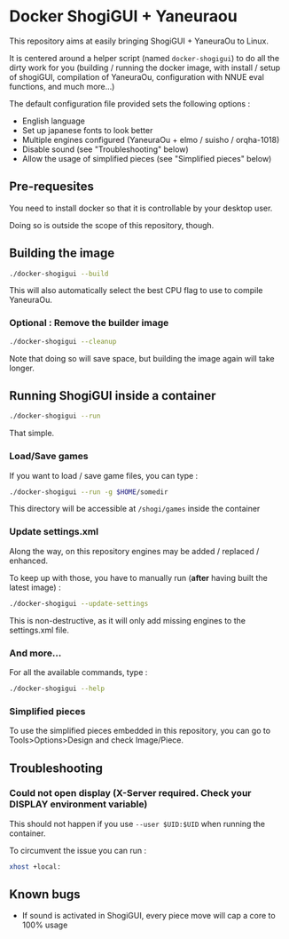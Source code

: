 # Docker ShogiGUI + Yaneuraou
This repository aims at easily bringing ShogiGUI + YaneuraOu to Linux.

It is centered around a helper script (named `docker-shogigui`) to do all the dirty work for you (building / running the docker image, with install / setup of shogiGUI, compilation of YaneuraOu, configuration with NNUE eval functions, and much more...)

The default configuration file provided sets the following options :

- English language
- Set up japanese fonts to look better
- Multiple engines configured (YaneuraOu + elmo / suisho / orqha-1018)
- Disable sound (see "Troubleshooting" below)
- Allow the usage of simplified pieces (see "Simplified pieces" below)

## Pre-requesites
You need to install docker so that it is controllable by your desktop user.

Doing so is outside the scope of this repository, though.

## Building the image
```bash
./docker-shogigui --build
```
This will also automatically select the best CPU flag to use to compile YaneuraOu.

### Optional : Remove the builder image
```bash
./docker-shogigui --cleanup
```
Note that doing so will save space, but building the image again will take longer.


## Running ShogiGUI inside a container
```bash
./docker-shogigui --run
```
That simple.

### Load/Save games
If you want to load / save game files, you can type :
```bash
./docker-shogigui --run -g $HOME/somedir
```
This directory will be accessible at `/shogi/games` inside the container

### Update settings.xml
Along the way, on this repository engines may be added / replaced / enhanced.

To keep up with those, you have to manually run (**after** having built the latest image) :
```bash
./docker-shogigui --update-settings
```
This is non-destructive, as it will only add missing engines to the settings.xml file.


### And more...
For all the available commands, type :
```bash
./docker-shogigui --help
```

### Simplified pieces
To use the simplified pieces embedded in this repository, you can go to Tools>Options>Design and check Image/Piece.

## Troubleshooting
### Could not open display (X-Server required. Check your DISPLAY environment variable)
This should not happen if you use `--user $UID:$UID` when running the container.

To circumvent the issue you can run : 
```bash
xhost +local:
```

## Known bugs
- If sound is activated in ShogiGUI, every piece move will cap a core to 100% usage

